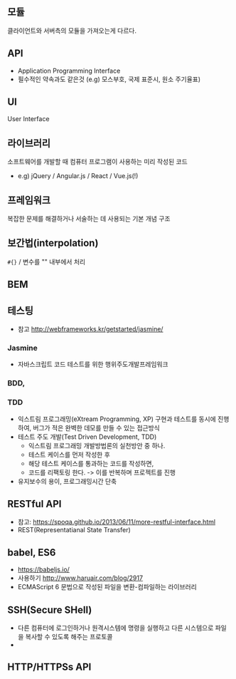 ## 모듈
클라이언트와 서버측의 모듈을 가져오는게 다르다.

## API
- Application Programming Interface
- 필수적인 약속과도 같은것 (e.g) 모스부호, 국제 표준시, 원소 주기율표)

## UI
User Interface 

## 라이브러리
소프트웨어를 개발할 때 컴퓨터 프로그램이 사용하는 미리 작성된 코드
- e.g) jQuery / Angular.js / React / Vue.js(!)

## 프레임워크
복잡한 문제를 해결하거나 서술하는 데 사용되는 기본 개념 구조

## 보간법(interpolation)
`#{}` / 변수를 "" 내부에서 처리

## BEM

## 테스팅
- 참고 <http://webframeworks.kr/getstarted/jasmine/>
### Jasmine
- 자바스크립트 코드 테스트를 위한 행위주도개발프레임워크
### BDD, 
### TDD
- 익스트림 프로그래밍(eXtream Programming, XP)
    구현과 테스트를 동시에 진행하여, 버그가 적은 완벽한 데모를 만들 수 있는 접근방식
- 테스트 주도 개발(Test Driven Development, TDD)
    - 익스트림 프로그래밍 개발방법론의 실천방안 중 하나.
    - 테스트 케이스를 먼저 작성한 후
    - 해당 테스트 케이스를 통과하는 코드를 작성하면,
    - 코드를 리팩토링 한다. -> 이를 반복하며 프로젝트를 진행
- 유지보수의 용이, 프로그래밍시간 단축


## RESTful API
- 참고: <https://spoqa.github.io/2013/06/11/more-restful-interface.html>
- REST(Representatianal State Transfer) 

## babel, ES6
- <https://babeljs.io/>
- 사용하기 <http://www.haruair.com/blog/2917>
- ECMAScript 6 문법으로 작성된 파일을 변환-컴파일하는 라이브러리

## SSH(Secure SHell)
- 다른 컴퓨터에 로그인하거나 원격시스템에 명령을 실행하고 다른 시스템으로 파일을 복사할 수 있도록 해주는 프로토콜
- 
## HTTP/HTTPSs API


